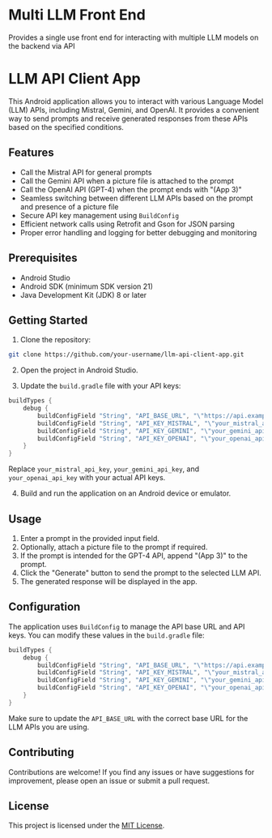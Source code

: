 # Multi LLM Front End
Provides a single use front end for interacting with multiple LLM models on the backend via API

# LLM API Client App

This Android application allows you to interact with various Language Model (LLM) APIs, including Mistral, Gemini, and OpenAI. It provides a convenient way to send prompts and receive generated responses from these APIs based on the specified conditions.

## Features

- Call the Mistral API for general prompts
- Call the Gemini API when a picture file is attached to the prompt
- Call the OpenAI API (GPT-4) when the prompt ends with "(App 3)"
- Seamless switching between different LLM APIs based on the prompt and presence of a picture file
- Secure API key management using `BuildConfig`
- Efficient network calls using Retrofit and Gson for JSON parsing
- Proper error handling and logging for better debugging and monitoring

## Prerequisites

- Android Studio
- Android SDK (minimum SDK version 21)
- Java Development Kit (JDK) 8 or later

## Getting Started

1. Clone the repository:

```bash
git clone https://github.com/your-username/llm-api-client-app.git
```

2. Open the project in Android Studio.

3. Update the `build.gradle` file with your API keys:

```groovy
buildTypes {
    debug {
        buildConfigField "String", "API_BASE_URL", "\"https://api.example.com/\""
        buildConfigField "String", "API_KEY_MISTRAL", "\"your_mistral_api_key\""
        buildConfigField "String", "API_KEY_GEMINI", "\"your_gemini_api_key\""
        buildConfigField "String", "API_KEY_OPENAI", "\"your_openai_api_key\""
    }
}
```

Replace `your_mistral_api_key`, `your_gemini_api_key`, and `your_openai_api_key` with your actual API keys.

4. Build and run the application on an Android device or emulator.

## Usage

1. Enter a prompt in the provided input field.
2. Optionally, attach a picture file to the prompt if required.
3. If the prompt is intended for the GPT-4 API, append "(App 3)" to the prompt.
4. Click the "Generate" button to send the prompt to the selected LLM API.
5. The generated response will be displayed in the app.

## Configuration

The application uses `BuildConfig` to manage the API base URL and API keys. You can modify these values in the `build.gradle` file:

```groovy
buildTypes {
    debug {
        buildConfigField "String", "API_BASE_URL", "\"https://api.example.com/\""
        buildConfigField "String", "API_KEY_MISTRAL", "\"your_mistral_api_key\""
        buildConfigField "String", "API_KEY_GEMINI", "\"your_gemini_api_key\""
        buildConfigField "String", "API_KEY_OPENAI", "\"your_openai_api_key\""
    }
}
```

Make sure to update the `API_BASE_URL` with the correct base URL for the LLM APIs you are using.

## Contributing

Contributions are welcome! If you find any issues or have suggestions for improvement, please open an issue or submit a pull request.

## License

This project is licensed under the [MIT License](LICENSE).
